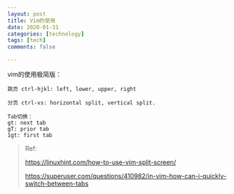 ```yaml
---
layout: post
title: Vim的使用
date: 2020-01-31
categories: [technology]
tags: [tech]
comments: false

---
```




vim的使用极简版：


```
跳页 ctrl-hjkl: left, lower, upper, right
```


```
分页 ctrl-vs: horizontal split, vertical split.
```


```
Tab切换：
gt: next tab
gT: prior tab
1gt: first tab
```



>  Ref:
>
>  
>
>  https://linuxhint.com/how-to-use-vim-split-screen/
>
>  https://superuser.com/questions/410982/in-vim-how-can-i-quickly-switch-between-tabs